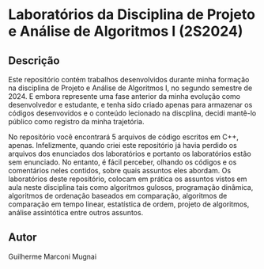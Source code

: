 # Laboratórios da Disciplina de Projeto e Análise de Algoritmos I (2S2024)

## Descrição
Este repositório contém trabalhos desenvolvidos durante minha formação na disciplina de Projeto e Análise de Algoritmos I, no segundo semestre de 2024. E embora represente uma fase anterior da minha evolução como desenvolvedor e estudante, e tenha sido criado apenas para armazenar os códigos desenvovidos e o conteúdo lecionado na discplina, decidi mantê-lo público como registro da minha trajetória.

No repositório você encontrará 5 arquivos de código escritos em C++, apenas. Infelizmente, quando criei este repositório já havia perdido os arquivos dos enunciados dos laboratórios e portanto os laboratórios estão sem enunciado. No entanto, é fácil perceber, olhando os códigos e os comentários neles contidos, sobre quais assuntos eles abordam. Os laboratórios deste repositório, colocam em prática os assuntos vistos em aula neste disciplina tais como algoritmos gulosos, programação dinâmica, algoritmos de ordenação baseados em comparação, algoritmos de comparação em tempo linear, estatística de ordem, projeto de algoritmos, análise assintótica entre outros assuntos.

## Autor
Guilherme Marconi Mugnai
